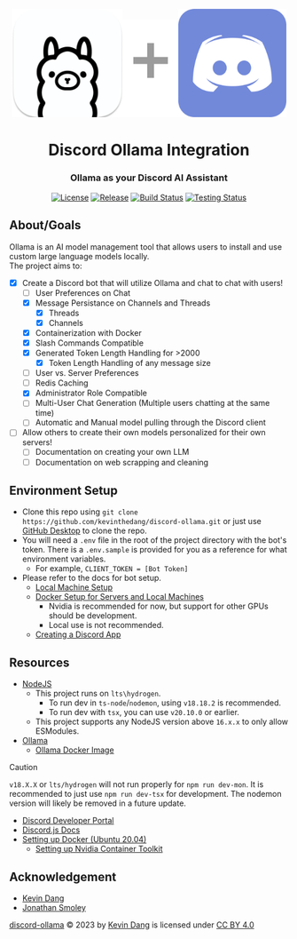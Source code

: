 <div align="center">
    <p><a href="#"><a href="https://ollama.ai/"><img alt="ollama" src="./imgs/ollama-icon.png" width="200px" /></a><img alt="+" src="./imgs/grey-plus.png" width="100px" /></a><a href="https://discord.com/"><img alt="discord" src="./imgs/discord-icon.png" width="195px" /></a></p>
    <h1>Discord Ollama Integration</h1>
    <h3><a href="#"></a>Ollama as your Discord AI Assistant</h3>
    <p><a href="#"></a><a href="https://creativecommons.org/licenses/by/4.0/"><img alt="License" src="https://img.shields.io/badge/License-CC_BY_4.0-darkgreen.svg" /></a>
    <a href="#"></a><a href="https://github.com/kevinthedang/discord-ollama/releases/latest"><img alt="Release" src="https://img.shields.io/github/v/release/kevinthedang/discord-ollama?logo=github" /></a>
    <a href="#"></a><a href="https://github.com/kevinthedang/discord-ollama/actions/workflows/build.yml"><img alt="Build Status" src="https://github.com/kevinthedang/discord-ollama/actions/workflows/build.yml/badge.svg" /></a>
    <a href="#"></a><a href="https://github.com/kevinthedang/discord-ollama/actions/workflows/test.yml"><img alt="Testing Status" src="https://github.com/kevinthedang/discord-ollama/actions/workflows/test.yml/badge.svg" /></a>
</div>

## About/Goals
Ollama is an AI model management tool that allows users to install and use custom large language models locally.  
The project aims to:
* [x] Create a Discord bot that will utilize Ollama and chat to chat with users! 
  * [ ] User Preferences on Chat
  * [x] Message Persistance on Channels and Threads
    * [x] Threads
    * [x] Channels
  * [x] Containerization with Docker
  * [x] Slash Commands Compatible
  * [x] Generated Token Length Handling for >2000
    * [x] Token Length Handling of any message size
  * [ ] User vs. Server Preferences
  * [ ] Redis Caching
  * [x] Administrator Role Compatible
  * [ ] Multi-User Chat Generation (Multiple users chatting at the same time)
  * [ ] Automatic and Manual model pulling through the Discord client
* [ ] Allow others to create their own models personalized for their own servers!
  * [ ] Documentation on creating your own LLM
  * [ ] Documentation on web scrapping and cleaning

## Environment Setup
* Clone this repo using `git clone https://github.com/kevinthedang/discord-ollama.git` or just use [GitHub Desktop](https://desktop.github.com/) to clone the repo.
* You will need a `.env` file in the root of the project directory with the bot's token. There is a `.env.sample` is provided for you as a reference for what environment variables.
    * For example, `CLIENT_TOKEN = [Bot Token]`
* Please refer to the docs for bot setup.
    * [Local Machine Setup](./docs/setup-local.md)
    * [Docker Setup for Servers and Local Machines](./docs/setup-docker.md)
        * Nvidia is recommended for now, but support for other GPUs should be development.
        * Local use is not recommended.
    * [Creating a Discord App](./docs/setup-discord-app.md)

## Resources
* [NodeJS](https://nodejs.org/en)
    * This project runs on `lts\hydrogen`.
        * To run dev in `ts-node`/`nodemon`, using `v18.18.2` is recommended. 
        * To run dev with `tsx`, you can use `v20.10.0` or earlier.
    * This project supports any NodeJS version above `16.x.x` to only allow ESModules.
* [Ollama](https://ollama.com/)
    * [Ollama Docker Image](https://hub.docker.com/r/ollama/ollama)

> [!CAUTION]
> `v18.X.X` or `lts/hydrogen` will not run properly for `npm run dev-mon`. It is recommended to just use `npm run dev-tsx` for development. The nodemon version will likely be removed in a future update.

* [Discord Developer Portal](https://discord.com/developers/docs/intro)
* [Discord.js Docs](https://discord.js.org/docs/packages/discord.js/main)
* [Setting up Docker (Ubuntu 20.04)](https://www.digitalocean.com/community/tutorials/how-to-install-and-use-docker-on-ubuntu-20-04)
    * [Setting up Nvidia Container Toolkit](https://docs.nvidia.com/datacenter/cloud-native/container-toolkit/latest/install-guide.html)

## Acknowledgement
* [Kevin Dang](https://github.com/kevinthedang)
* [Jonathan Smoley](https://github.com/JT2M0L3Y)

[discord-ollama](https://github.com/kevinthedang/discord-ollama) © 2023 by [Kevin Dang](https://github.com/kevinthedang) is licensed under [CC BY 4.0](https://creativecommons.org/licenses/by/4.0/)